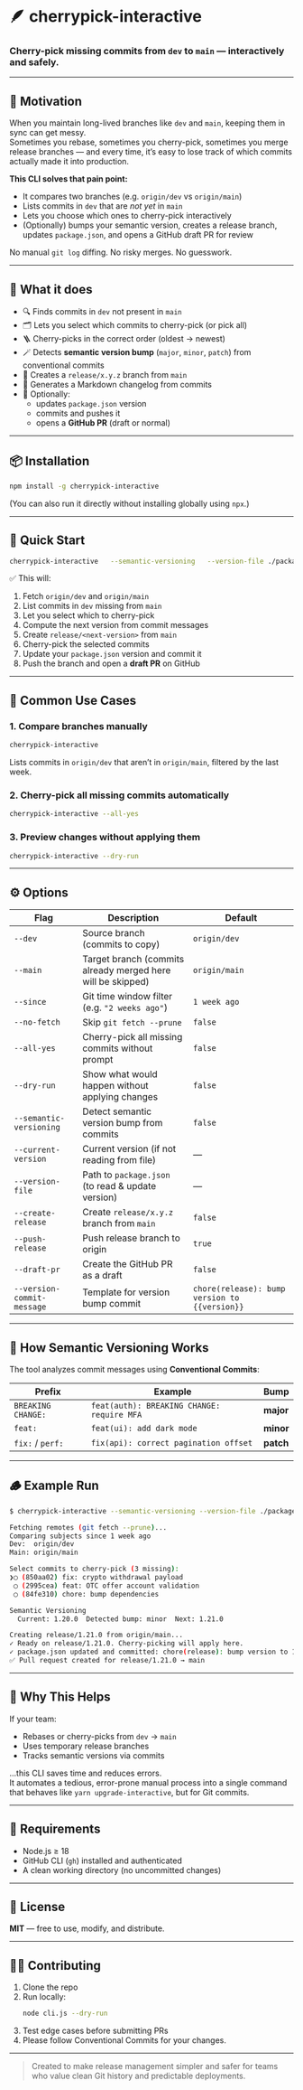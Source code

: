 # 🪶 cherrypick-interactive

### Cherry-pick missing commits from `dev` to `main` — interactively and safely.

---

## 🚧 Motivation

When you maintain long-lived branches like `dev` and `main`, keeping them in sync can get messy.  
Sometimes you rebase, sometimes you cherry-pick, sometimes you merge release branches — and every time, it’s easy to lose track of which commits actually made it into production.

**This CLI solves that pain point:**

- It compares two branches (e.g. `origin/dev` vs `origin/main`)
- Lists commits in `dev` that are *not yet* in `main`
- Lets you choose which ones to cherry-pick interactively
- (Optionally) bumps your semantic version, creates a release branch, updates `package.json`, and opens a GitHub draft PR for review

No manual `git log` diffing. No risky merges. No guesswork.

---

## 🧭 What it does

- 🔍 Finds commits in `dev` not present in `main`
- 🗂️ Lets you select which commits to cherry-pick (or pick all)
- 🪜 Cherry-picks in the correct order (oldest → newest)
- 🪄 Detects **semantic version bump** (`major`, `minor`, `patch`) from conventional commits
- 🧩 Creates a `release/x.y.z` branch from `main`
- 🧾 Generates a Markdown changelog from commits
- 🧰 Optionally:
    - updates `package.json` version
    - commits and pushes it
    - opens a **GitHub PR** (draft or normal)

---

## 📦 Installation

```bash
npm install -g cherrypick-interactive
```

(You can also run it directly without installing globally using `npx`.)

---

## 🚀 Quick Start

```bash
cherrypick-interactive   --semantic-versioning   --version-file ./package.json   --create-release   --push-release   --draft-pr
```

✅ This will:
1. Fetch `origin/dev` and `origin/main`
2. List commits in `dev` missing from `main`
3. Let you select which to cherry-pick
4. Compute the next version from commit messages
5. Create `release/<next-version>` from `main`
6. Cherry-pick the selected commits
7. Update your `package.json` version and commit it
8. Push the branch and open a **draft PR** on GitHub

---

## 🧩 Common Use Cases

### 1. Compare branches manually

```bash
cherrypick-interactive
```

Lists commits in `origin/dev` that aren’t in `origin/main`, filtered by the last week.

### 2. Cherry-pick all missing commits automatically

```bash
cherrypick-interactive --all-yes
```

### 3. Preview changes without applying them

```bash
cherrypick-interactive --dry-run
```

---

## ⚙️ Options

| Flag | Description | Default |
|------|--------------|----------|
| `--dev` | Source branch (commits to copy) | `origin/dev` |
| `--main` | Target branch (commits already merged here will be skipped) | `origin/main` |
| `--since` | Git time window filter (e.g. `"2 weeks ago"`) | `1 week ago` |
| `--no-fetch` | Skip `git fetch --prune` | `false` |
| `--all-yes` | Cherry-pick all missing commits without prompt | `false` |
| `--dry-run` | Show what would happen without applying changes | `false` |
| `--semantic-versioning` | Detect semantic version bump from commits | `false` |
| `--current-version` | Current version (if not reading from file) | — |
| `--version-file` | Path to `package.json` (to read & update version) | — |
| `--create-release` | Create `release/x.y.z` branch from `main` | `false` |
| `--push-release` | Push release branch to origin | `true` |
| `--draft-pr` | Create the GitHub PR as a draft | `false` |
| `--version-commit-message` | Template for version bump commit | `chore(release): bump version to {{version}}` |

---

## 🧠 How Semantic Versioning Works

The tool analyzes commit messages using **Conventional Commits**:

| Prefix | Example | Bump |
|---------|----------|------|
| `BREAKING CHANGE:` | `feat(auth): BREAKING CHANGE: require MFA` | **major** |
| `feat:` | `feat(ui): add dark mode` | **minor** |
| `fix:` / `perf:` | `fix(api): correct pagination offset` | **patch** |

---

## 🪵 Example Run

```bash
$ cherrypick-interactive --semantic-versioning --version-file ./package.json --create-release --draft-pr

Fetching remotes (git fetch --prune)...
Comparing subjects since 1 week ago
Dev:  origin/dev
Main: origin/main

Select commits to cherry-pick (3 missing):
❯◯ (850aa02) fix: crypto withdrawal payload
 ◯ (2995cea) feat: OTC offer account validation
 ◯ (84fe310) chore: bump dependencies

Semantic Versioning
  Current: 1.20.0  Detected bump: minor  Next: 1.21.0

Creating release/1.21.0 from origin/main...
✓ Ready on release/1.21.0. Cherry-picking will apply here.
✓ package.json updated and committed: chore(release): bump version to 1.21.0
✅ Pull request created for release/1.21.0 → main
```

---

## 🧹 Why This Helps

If your team:
- Rebases or cherry-picks from `dev` → `main`
- Uses temporary release branches
- Tracks semantic versions via commits

…this CLI saves time and reduces errors.  
It automates a tedious, error-prone manual process into a single command that behaves like `yarn upgrade-interactive`, but for Git commits.

---

## 🧰 Requirements

- Node.js ≥ 18
- GitHub CLI (`gh`) installed and authenticated
- A clean working directory (no uncommitted changes)

---

## 🧾 License

**MIT** — free to use, modify, and distribute.

---

## 🧑‍💻 Contributing

1. Clone the repo
2. Run locally:
   ```bash
   node cli.js --dry-run
   ```
3. Test edge cases before submitting PRs
4. Please follow Conventional Commits for your changes.

---

> Created to make release management simpler and safer for teams who value clean Git history and predictable deployments.

